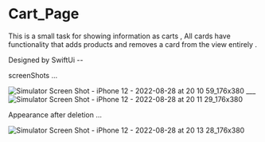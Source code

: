 # Cart_Page
This is a small task for showing information as carts , All cards have functionality that adds products and removes a card from the view entirely .

Designed by SwiftUi --


screenShots ...

![Simulator Screen Shot - iPhone 12 - 2022-08-28 at 20 10 59_176x380](https://user-images.githubusercontent.com/112332266/187081898-15e1d9fd-8921-42ed-82fc-5b4aa03f7c22.png) ___ ![Simulator Screen Shot - iPhone 12 - 2022-08-28 at 20 11 29_176x380](https://user-images.githubusercontent.com/112332266/187081977-0c54a924-1215-4611-a182-f02691ca93eb.png)

Appearance after deletion ...

![Simulator Screen Shot - iPhone 12 - 2022-08-28 at 20 13 28_176x380](https://user-images.githubusercontent.com/112332266/187081984-541e714a-9446-415b-afbb-b0c354c7974c.png)


